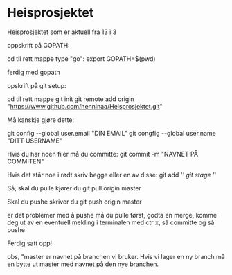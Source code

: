 # Heisprosjektet
Heisprosjektet som er aktuell fra 13 i 3

oppskrift på GOPATH:

cd til rett mappe type "go":
export GOPATH=$(pwd)

ferdig med gopath

opskrift på git setup:

cd til rett mappe
git init
git remote add origin "https://www.github.com/henninaa/Heisprosjektet.git"

Må kanskje gjøre dette:

git config --global user.email "DIN EMAIL"
git congfig --global user.name "DITT USERNAME"

Hvis du har noen filer må du committe:
git commit -m "NAVNET PÅ COMMITEN"

Hvis det står noe i rødt skriv begge eller en av disse:
git add '*'
git stage '*'

Så, skal du pulle kjører du
git pull origin master

Skal du pushe skriver du
git push origin master

er det problemer med å pushe må du pulle først, godta en merge, komme deg ut av en eventuell melding i terminalen med ctr x, så committe og så pushe

Ferdig satt opp!

obs, "master er navnet på branchen vi bruker. Hvis vi lager en ny branch må en bytte ut master med navnet på den nye branchen.
